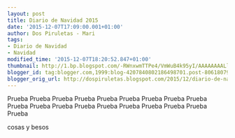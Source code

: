 ```yaml
---
layout: post
title: Diario de Navidad 2015
date: '2015-12-07T17:09:00.001+01:00'
author: Dos Piruletas - Mari
tags:
- Diario de Navidad
- Navidad
modified_time: '2015-12-07T18:20:52.847+01:00'
thumbnail: http://1.bp.blogspot.com/-RWnxwmTTPe4/VmWuB4k95yI/AAAAAAAALlI/dPV2Lyb5d_c/s72-c/december_daily_1.JPG
blogger_id: tag:blogger.com,1999:blog-4207840802186498701.post-8061807908130528721
blogger_orig_url: http://dospiruletas.blogspot.com/2015/12/diario-de-navidad-2015.html
---
```

Prueba Prueba Prueba Prueba Prueba Prueba Prueba Prueba Prueba Prueba Prueba Prueba Prueba Prueba Prueba Prueba Prueba Prueba Prueba

<!--more-->
cosas y besos
